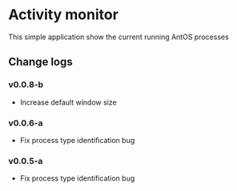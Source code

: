 # Activity monitor

This simple application show the current running AntOS processes

## Change logs
### v0.0.8-b
* Increase default window size

### v0.0.6-a
* Fix process type identification bug

### v0.0.5-a
* Fix process type identification bug